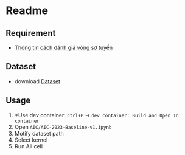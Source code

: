 # Readme

## Requirement

- [Thông tin cách đánh giá vòng sơ tuyển](https://docs.google.com/document/d/1ZxOjnQHLirhgyH8xxC8G9dqpYza_s3yrBjgtoxREw0o/edit#heading=h.pqwwy0h9o8n)

## Dataset

- download [Dataset](https://docs.google.com/spreadsheets/d/1mO3zS79L1HMLZ-BLpyy8E-n9RROOElms5DS_Gi1gKiU/edit?gid=0#gid=0)


## Usage

1.  *Use dev container:  `ctrl+P` -> `dev container: Build and Open In container`
2. Open `AIC/AIC-2023-Baseline-v1.ipynb`
3. Motify dataset path
4. Select kernel
5. Run All cell 